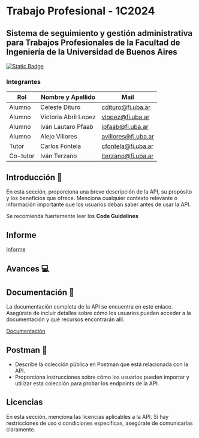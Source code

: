 # Trabajo Profesional - 1C2024

## Sistema de seguimiento y gestión administrativa para Trabajos Profesionales de la Facultad de Ingeniería de la Universidad de Buenos Aires

[![Static Badge](https://img.shields.io/badge/documentacion-v1-blue)](https://trabajo-profesional-fiuba.readme.io/docs/getting-started)

### Integrantes

| Rol      | Nombre y Apellido    | Mail                |
| -------- | -------------------- | ------------------- |
| Alumno   | Celeste Dituro       | cdituro@fi.uba.ar   |
| Alumno   | Victoria Abril Lopez | vlopez@fi.uba.ar    |
| Alumno   | Iván Lautaro Pfaab   | ipfaab@fi.uba.ar    |
| Alumno   | Alejo Villores       | avillores@fi.uba.ar |
| Tutor    | Carlos Fontela       | cfontela@fi.uba.ar  |
| Co-tutor | Iván Terzano         | iterzano@fi.uba.ar  |

## Introducción 📝

En esta sección, proporciona una breve descripción de la API, su propósito y los beneficios que ofrece. Menciona cualquier contexto relevante o información importante que los usuarios deban saber antes de usar la API.

Se recomienda fuertemente leer los **Code Guidelines**

## Informe

[Informe](https://docs.google.com/document/d/1OGQHTen0Jq10fhsqWkeuYwOUYCHxB5LMsyyRzwK2HSs/edit?usp=sharing)

## Avances 💻

## Documentación 📗

La documentación completa de la API se encuentra en este enlace. Asegúrate de incluir detalles sobre cómo los usuarios pueden acceder a la documentación y qué recursos encontrarán allí.

[Documentación](https://trabajo-profesional-fiuba.readme.io/docs/getting-started)

## Postman 🚀

- Describe la colección pública en Postman que está relacionada con la API.
- Proporciona instrucciones sobre cómo los usuarios pueden importar y utilizar esta colección para probar los endpoints de la API.

## Licencias

En esta sección, menciona las licencias aplicables a la API. Si hay restricciones de uso o condiciones específicas, asegúrate de comunicarlas claramente.
